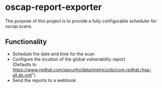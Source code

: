 # oscap-report-exporter
The purpose of this project is to provide a fully configurable scheduler for oscap scans. 

## Functionality
- Schedule the date and time for the scan
- Configure the location of the global vulnerability report  
(Defautls to https://www.redhat.com/security/data/metrics/ds/com.redhat.rhsa-all.ds.xml")
- Send the reports to a webhook
